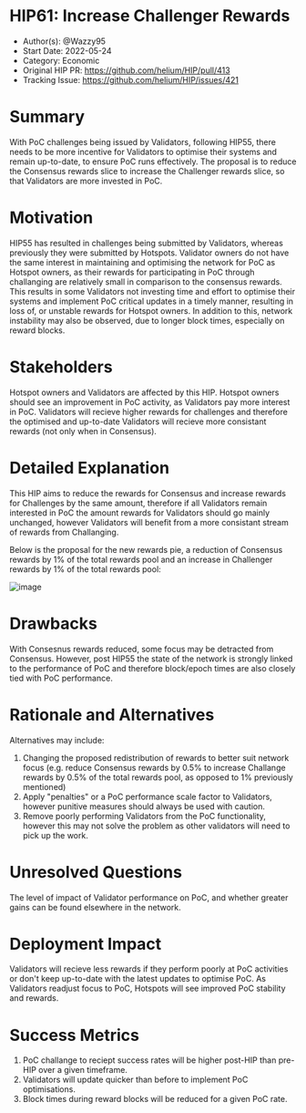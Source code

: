 # HIP61: Increase Challenger Rewards

- Author(s): @Wazzy95
- Start Date: 2022-05-24
- Category: Economic
- Original HIP PR: <https://github.com/helium/HIP/pull/413>
- Tracking Issue: <https://github.com/helium/HIP/issues/421>

# Summary

With PoC challenges being issued by Validators, following HIP55, there needs to be more incentive for Validators to optimise their systems and remain up-to-date, to ensure PoC runs effectively. The proposal is to reduce the Consensus rewards slice to increase the Challenger rewards slice, so that Validators are more invested in PoC.

# Motivation

HIP55 has resulted in challenges being submitted by Validators, whereas previously they were submitted by Hotspots. Validator owners do not have the same interest in maintaining and optimising the network for PoC as Hotspot owners, as their rewards for participating in PoC through challanging are relatively small in comparison to the consensus rewards. This results in some Validators not investing time and effort to optimise their systems and implement PoC critical updates in a timely manner, resulting in loss of, or unstable rewards for Hotspot owners. In addition to this, network instability may also be observed, due to longer block times, especially on reward blocks.

# Stakeholders

Hotspot owners and Validators are affected by this HIP.
Hotspot owners should see an improvement in PoC activity, as Validators pay more interest in PoC.
Validators will recieve higher rewards for challenges and therefore the optimised and up-to-date Validators will recieve more consistant rewards (not only when in Consensus).

# Detailed Explanation

This HIP aims to reduce the rewards for Consensus and increase rewards for Challenges by the same amount, therefore if all Validators remain interested in PoC the amount rewards for Validators should go mainly unchanged, however Validators will benefit from a more consistant stream of rewards from Challanging.

Below is the proposal for the new rewards pie, a reduction of Consensus rewards by 1% of the total rewards pool and an increase in Challenger rewards by 1% of the total rewards pool:

![image](https://user-images.githubusercontent.com/106148327/169998666-99854fdb-4339-4708-91b0-f5c1e1a50241.png)

# Drawbacks

With Consesnus rewards reduced, some focus may be detracted from Consensus. However, post HIP55 the state of the network is strongly linked to the performance of PoC and therefore block/epoch times are also closely tied with PoC performance.

# Rationale and Alternatives

Alternatives may include:

1. Changing the proposed redistribution of rewards to better suit network focus (e.g. reduce Consensus rewards by 0.5% to increase Challange rewards by 0.5% of the total rewards pool, as opposed to 1% previously mentioned)
2. Apply "penalties" or a PoC performance scale factor to Validators, however punitive measures should always be used with caution.
3. Remove poorly performing Validators from the PoC functionality, however this may not solve the problem as other validators will need to pick up the work.

# Unresolved Questions

The level of impact of Validator performance on PoC, and whether greater gains can be found elsewhere in the network.

# Deployment Impact

Validators will recieve less rewards if they perform poorly at PoC activities or don't keep up-to-date with the latest updates to optimise PoC.
As Validators readjust focus to PoC, Hotspots will see improved PoC stability and rewards.

# Success Metrics

1. PoC challange to reciept success rates will be higher post-HIP than pre-HIP over a given timeframe.
2. Validators will update quicker than before to implement PoC optimisations.
3. Block times during reward blocks will be reduced for a given PoC rate.
